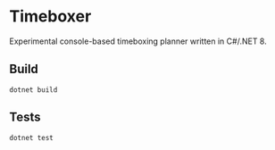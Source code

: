 # Timeboxer

Experimental console-based timeboxing planner written in C#/.NET 8.

## Build

```
dotnet build
```

## Tests

```
dotnet test
```
